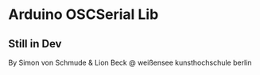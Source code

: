 # Arduino OSCSerial Lib

## Still in Dev

By Simon von Schmude & Lion Beck @ weißensee kunsthochschule berlin